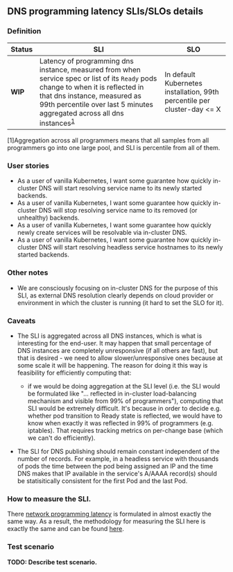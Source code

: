 ## DNS programming latency SLIs/SLOs details

### Definition

| Status | SLI | SLO |
| --- | --- | --- |
| __WIP__ | Latency of programming dns instance, measured from when service spec or list of its `Ready` pods change to when it is reflected in that dns instance, measured as 99th percentile over last 5 minutes aggregated across all dns instances<sup>[1](#footnote1)</sup> | In default Kubernetes installation, 99th percentile per cluster-day <= X |

<a name="footnote1">[1\]</a>Aggregation across all programmers means that all
samples from all programmers go into one large pool, and SLI is percentile
from all of them.

### User stories
- As a user of vanilla Kubernetes, I want some guarantee how quickly in-cluster
DNS will start resolving service name to its newly started backends.
- As a user of vanilla Kubernetes, I want some guarantee how quickly in-cluster
DNS will stop resolving service name to its removed (or unhealthy) backends.
- As a user of vanilla Kubernetes, I want some guarantee how quickly newly
create services will be resolvable via in-cluster DNS.
- As a user of vanilla Kubernetes, I want some guarantee how quickly in-cluster
DNS will start resolving headless service hostnames to its newly started backends.

### Other notes
- We are consciously focusing on in-cluster DNS for the purpose of this SLI,
as external DNS resolution clearly depends on cloud provider or environment
in which the cluster is running (it hard to set the SLO for it).

### Caveats
- The SLI is aggregated across all DNS instances, which is what is interesting
for the end-user. It may happen that small percentage of DNS instances are
completely unresponsive (if all others are fast), but that is desired - we need
to allow slower/unresponsive ones because at some scale it will be happening.
The reason for doing it this way is feasibility for efficiently computing that:
  - if we would be doing aggregation at the SLI level (i.e. the SLI would be
    formulated like "... reflected in in-cluster load-balancing mechanism and
    visible from 99% of programmers"), computing that SLI would be extremely
    difficult. It's because in order to decide e.g. whether pod transition to
    Ready state is reflected, we would have to know when exactly it was reflected
    in 99% of programmers (e.g. iptables). That requires tracking metrics on
    per-change base (which we can't do efficiently).

- The SLI for DNS publishing should remain constant independent of the number of records.
For example, in a headless service with thousands of pods the time between the pod being
assigned an IP and the time DNS makes that IP available in the service's A/AAAA record(s)
should be statisitically consistent for the first Pod and the last Pod.


### How to measure the SLI.
There [network programming latency](./network_programming_latency.md) is
formulated in almost exactly the same way. As a result, the methodology for
measuring the SLI here is exactly the same and can be found
[here](./network_programming_latency.md#how-to-measure-the-sli).

### Test scenario

__TODO: Describe test scenario.__
